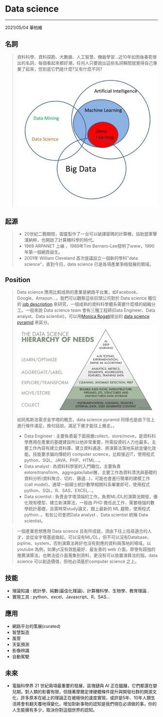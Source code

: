 # Data science
-----
2021/05/04 華柏維

## 名詞
>資料科學、資料探勘、大數據、人工智慧、機器學習...近10年如雨後春筍冒出的名詞，每個看起來都好潮，任何人只要說出這些名詞瞬間就覺得自己專業了起來，但到底它們是什麼?又有什麼不同?
![alt text](https://github.com/kid50901/My-learning/blob/master/img/main-qimg-0434dc91cfe529790780b590da4d4f90.jpg?raw=true)
## 起源
>* 20世紀二戰期間，圖靈製作了一台可以破譯密碼的計算機，協助盟軍擊潰納粹，也開啟了計算機科學的時代。
>* 1969 ARPANET 上線 ，1989年Tim Berners-Lee發明了www，1990年第一個網頁誕生。
>* 2001年 William Cleveland 首次提議設立一個新的學科"data science"，直到今日，data science 已是各項產業爭相發展的領域。
## Position
>Data science 應用比較成熟的產業是網路平台業，如Facebook、Google、Amazon...，我們可以觀察這些巨頭公司對於 Data science 職位的 [job description](https://www.amazon.jobs/en/job_categories/data-science?offset=0&result_limit=10&sort=relevant&distanceType=Mi&radius=24km&latitude=&longitude=&loc_group_id=&loc_query=&base_query=&city=&country=&region=&county=&query_options=&) 來研究，一個成熟的資料科學體系需要什麼樣的組織分工。一般來說 Data science team 會有三種工程師(Data Engineer、Data analyst、Data scientist)，可以用[Monica Rogati](https://www.linkedin.com/in/mrogati)提出的 [data science pyramid](https://hackernoon.com/the-ai-hierarchy-of-needs-18f111fcc007) 來區分。
![alt text](https://github.com/kid50901/My-learning/blob/master/img/1_7IMev5xslc9FLxr9hHhpFw.png?raw=true)
如同馬斯洛需求金字塔的概念，data science pyramid 同樣也是由下往上進行條件滿足，換句話說，滿足下層才能往上層走。。
>* Data Engineer : 主要負責最下面兩層collect、store/move，是資料科學應用在產業的基礎建設所以他非常重要，所需投資的人力也最多。主要工作內容有建立資料庫、建立資料通道、將演算法落地系統並優化效能。技能要求偏向傳統的 computer science，比較接近IT，使用程式python、SQL、JAVA、PHP、HTML...。
 >* Data analyst : 為資料科學家的入門職位，主要負責exlore/transform、aggregate/label層，主要工作為資料清洗與基礎的資料分析(資料聚合、切片、篩選...)，可能也會進行簡單的建模工作(call model)，通常一般碩士統計數學相關科系畢業即可，使用程式python、SQL、R、SAS、EXCEL...。
>* Data scientist : 負責金字塔頂端的工作，負責ML/DL的演算法開發，優化現有模型、建立新演算法，一般由 PHD 擔任此工作，需要極強的數學統計基礎，且需時常study論文，跟上最新的 ML 趨勢，使用程式 python..，有些公司會把Data analyst 、Data scientist 統稱 Data scientist。

 >一個產業若想應用 Data science 且有所成就，須由下往上找尋適合的人才，並從金字塔基底做起，可以沒有ML/DL，但不可以沒有Database、pipline、system，否則演算法再好也沒有對應的資料與落地的場域。以youtube 為例，如果yt沒有效能最好、最友善的 web 介面，即使有超強的推薦演算法，也無法從介面蒐集到資料，更沒有可以放置演算法的殼。data science 可以創造價值，但他必須基於computer science 之上。
## 技能
* 理論知識 : 統計學、純數(最佳化理論)、計算機科學、生物學、教育理論..
* 實現工具 : python、excel、Javascript、R、SAS...
## 應用
* 網路平台的策展(curated)
* 智慧製造
* 風管
* 天氣預測
* 影像辨識
* 自動駕駛
## 未來
* 電腦科學界 21 世紀兩項最重要的發展，區塊鏈與 AI 正在醞釀，它們都還在嬰兒期，對人類的影響有限，但隨著摩爾定律硬體條件提升與開發社群的開源文化，許多原本在紙上的理論正在被極快的速度實現，或許是5年、10年人類生活將會有翻天覆地得變化，增加對新事物的認知是我們現在必須做的事，你的人生能擁有多少，取決你對這個世界的認知。